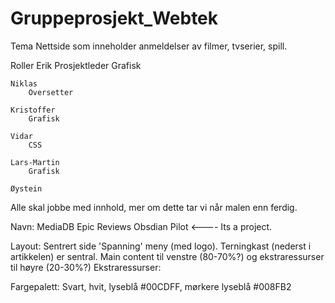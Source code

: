Gruppeprosjekt_Webtek
=====================


Tema
	Nettside som inneholder anmeldelser av filmer, tvserier, spill.

Roller
	Erik
		Prosjektleder
		Grafisk

	Niklas
		Oversetter
	
	Kristoffer
		Grafisk
	
	Vidar
		CSS
	
	Lars-Martin
		Grafisk

	Øystein

Alle skal jobbe med innhold, mer om dette tar vi når malen enn ferdig. 

Navn:
	MediaDB
	Epic Reviews
	Obsdian Pilot <---- Its a project.

Layout:
	Sentrert side
	'Spanning' meny (med logo).
	Terningkast (nederst i artikkelen) er sentral.
	Main content til venstre (80-70%?) og ekstraressurser til høyre (20-30%?)
	Ekstraressurser: 

Fargepalett:
	Svart, hvit, lyseblå #00CDFF, mørkere lyseblå #008FB2
